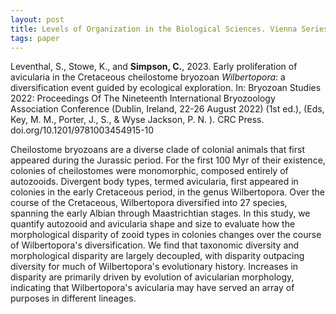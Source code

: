 ```yaml
---
layout: post
title: Levels of Organization in the Biological Sciences. Vienna Series in Theoretical Biology edited by Daniel S. Brooks, James DiFrisco, and William C. Wimsatt
tags: paper
---
```



Leventhal, S.,  Stowe, K., and **Simpson, C.**, 2023. Early proliferation of avicularia in the Cretaceous cheilostome bryozoan  *Wilbertopora*: a diversification event guided by ecological exploration.  In: Bryozoan Studies 2022: Proceedings Of The Nineteenth International Bryozoology Association Conference (Dublin, Ireland, 22-26 August 2022) (1st ed.), (Eds, Key, M. M., Porter, J., S., & Wyse Jackson, P. N. ). CRC Press. doi.org/10.1201/9781003454915-10

Cheilostome bryozoans are a diverse clade of colonial animals that first appeared during the Jurassic period. For the first 100 Myr of their existence, colonies of cheilostomes were monomorphic, composed entirely of autozooids. Divergent body types, termed avicularia, first appeared in colonies in the early Cretaceous period, in the genus Wilbertopora. Over the course of the Cretaceous, Wilbertopora diversified into 27 species, spanning the early Albian through Maastrichtian stages. In this study, we quantify autozooid and avicularia shape and size to evaluate how the morphological disparity of zooid types in colonies changes over the course of Wilbertopora's diversification. We find that taxonomic diversity and morphological disparity are largely decoupled, with disparity outpacing diversity for much of Wilbertopora's evolutionary history. Increases in disparity are primarily driven by evolution of avicularian morphology, indicating that Wilbertopora's avicularia may have served an array of purposes in different lineages.
